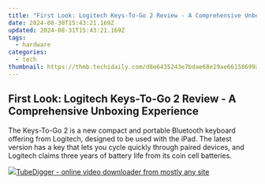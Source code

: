 ```yaml
---
title: "First Look: Logitech Keys-To-Go 2 Review - A Comprehensive Unboxing Experience"
date: 2024-08-30T15:43:21.169Z
updated: 2024-08-31T15:43:21.169Z
tags:
  - hardware
categories:
  - tech
thumbnail: https://thmb.techidaily.com/d8e6435243e7bdae68e29ae66158699a00161b12482bc1fecd3d439c888dea97.png
---
```


## First Look: Logitech Keys-To-Go 2 Review - A Comprehensive Unboxing Experience

The Keys-To-Go 2 is a new compact and portable Bluetooth keyboard offering from Logitech, designed to be used with the iPad. The latest version has a key that lets you cycle quickly through paired devices, and Logitech claims three years of battery life from its coin cell batteries.

<ins class="adsbygoogle"
     style="display:block"
     data-ad-format="autorelaxed"
     data-ad-client="ca-pub-7571918770474297"
     data-ad-slot="1223367746"></ins>



<ins class="adsbygoogle"
     style="display:block"
     data-ad-client="ca-pub-7571918770474297"
     data-ad-slot="8358498916"
     data-ad-format="auto"
     data-full-width-responsive="true"></ins>



<!-- affiliate ads begin -->
<a href="https://secure.2checkout.com/order/checkout.php?PRODS=4572700&QTY=1&AFFILIATE=108875&CART=1"><img src="	https://www.tubedigger.com/wp-content/uploads/2020/08/tubedigger-software-new.png" border="0">TubeDigger - online video downloader from mostly any site</a>
<!-- affiliate ads end -->
